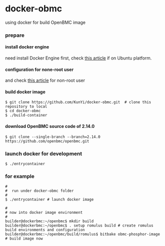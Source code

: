 docker-obmc
===

using docker for build OpenBMC image

### prepare
#### install docker engine
need install Docker Engine first, check [this article](https://docs.docker.com/engine/install/ubuntu/) if on Ubuntu platform.

#### configuration for none-root user
and check [this article](https://docs.docker.com/engine/install/linux-postinstall/) for non-root user

#### build docker image
```
$ git clone https://github.com/KunYi/docker-obmc.git  # clone this repository to local
$ cd docker-obmc
$ ./build-container
```

#### download OpenBMC source code of 2.14.0
```
$ git clone --single-branch --branch=2.14.0 https://github.com/openbmc/openbmc.git
```

### launch docker for development
```
$ ./entrycontainer
```

### for example
```
#
#  run under docker-obmc folder
#
$ ./entrycontainer # launch docker image
```
```
#
# now into docker image environment
#
builder@dockerbmc:~/openbmc$ mkdir build
builder@dockerbmc:~/openbmc$ . setup romulus build # create romulus build environments and configuration
builder@dockerbmc:~/openbmc/build/romulus$ bitbake obmc-phosphor-image  # build image now
```
